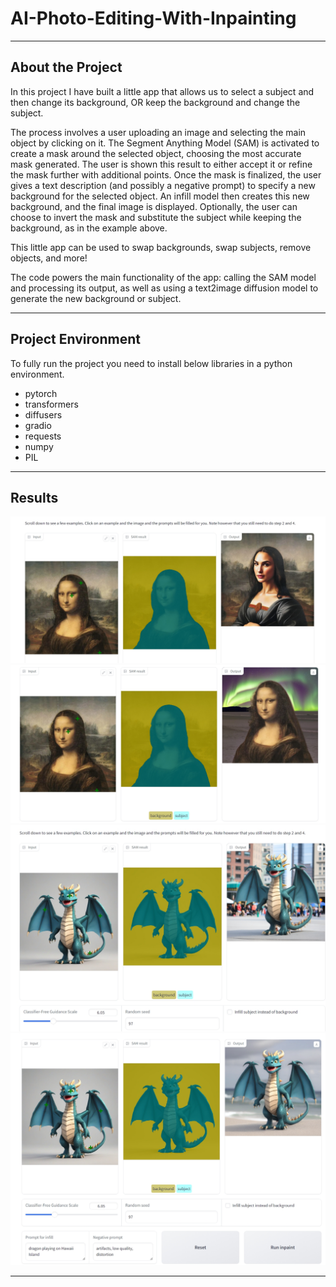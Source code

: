 # AI-Photo-Editing-With-Inpainting

---

## About the Project

In this project I have built a little app that allows us to select a subject and then change its background, OR keep the background and change the subject.


The process involves a user uploading an image and selecting the main object by clicking on it. The Segment Anything Model (SAM) is activated to create a mask around the selected object, choosing the most accurate mask generated. The user is shown this result to either accept it or refine the mask further with additional points. Once the mask is finalized, the user gives a text description (and possibly a negative prompt) to specify a new background for the selected object. An infill model then creates this new background, and the final image is displayed. Optionally, the user can choose to invert the mask and substitute the subject while keeping the background, as in the example above.

This little app can be used to swap backgrounds, swap subjects, remove objects, and more!

The code powers the main functionality of the app: calling the SAM model and processing its output, as well as using a text2image diffusion model to generate the new background or subject.

---

## Project Environment

To fully run the project you need to install below libraries in a python environment. 

- pytorch
- transformers
- diffusers
- gradio
- requests
- numpy
- PIL


---

## Results

![](screenshots/1.jpeg)
![](screenshots/2.jpeg) 
![](screenshots/3.jpeg)
![](screenshots/4.jpeg)


---